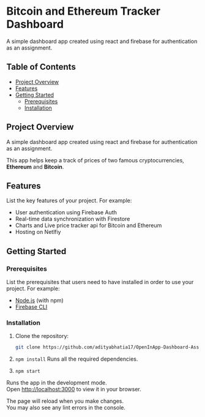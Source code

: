 # Bitcoin and Ethereum Tracker Dashboard

A simple dashboard app created using react and firebase for authentication as an assignment.

## Table of Contents

- [Project Overview](#project-overview)
- [Features](#features)
- [Getting Started](#getting-started)
  - [Prerequisites](#prerequisites)
  - [Installation](#installation)

## Project Overview

A simple dashboard app created using react and firebase for authentication as an assignment.

This app helps keep a track of prices of two famous cryptocurrencies, **Ethereum** and **Bitcoin**.

## Features

List the key features of your project. For example:

- User authentication using Firebase Auth
- Real-time data synchronization with Firestore
- Charts and Live price tracker api for Bitcoin and Ethereum
- Hosting on Netlfiy

## Getting Started

### Prerequisites

List the prerequisites that users need to have installed in order to use your project. For example:

- [Node.js](https://nodejs.org/) (with npm)
- [Firebase CLI](https://firebase.google.com/docs/cli)

### Installation

1. Clone the repository:

   ```bash
   git clone https://github.com/adityabhatia17/OpenInApp-Dashboard-Assignment.git
   
2. `npm install`
    Runs all the required dependencies.

3. `npm start`

Runs the app in the development mode.\
Open [http://localhost:3000](http://localhost:3000) to view it in your browser.

The page will reload when you make changes.\
You may also see any lint errors in the console.




